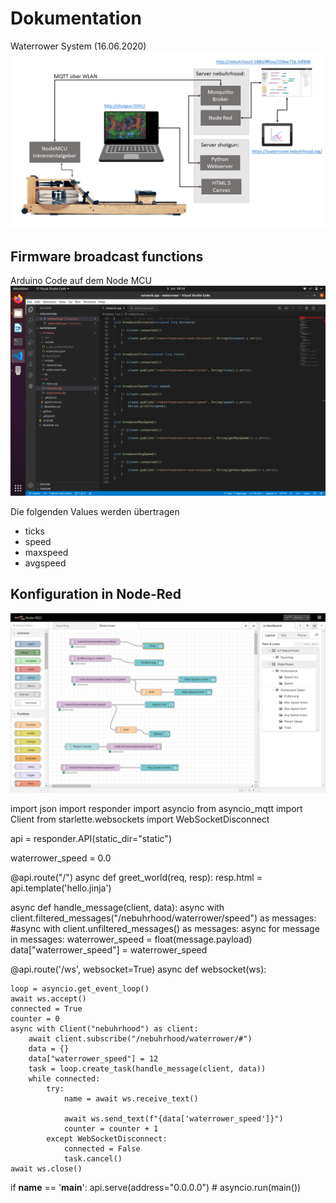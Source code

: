 # Dokumentation

Waterrower System (16.06.2020)
![waterrower system](/waterrower-meets-python/waterrower-meets-shotgun.png)

## Firmware broadcast functions
Arduino Code auf dem Node MCU
![firmware](/waterrower-meets-python/firmware.png)

Die folgenden Values werden übertragen

- ticks
- speed
- maxspeed
- avgspeed

## Konfiguration in Node-Red

![node-red](/waterrower-meets-python/node-red.PNG)

import json
import responder
import asyncio
from asyncio_mqtt import Client
from starlette.websockets import WebSocketDisconnect

api = responder.API(static_dir="static")

waterrower_speed = 0.0

@api.route("/")
async def greet_world(req, resp):
    resp.html = api.template('hello.jinja')


async def handle_message(client, data):
    async with client.filtered_messages("/nebuhrhood/waterrower/speed") as messages:
    #async with client.unfiltered_messages() as messages:
        async for message in messages:
            waterrower_speed = float(message.payload)
            data["waterrower_speed"] = waterrower_speed

@api.route('/ws', websocket=True)
async def websocket(ws):

    loop = asyncio.get_event_loop()
    await ws.accept()
    connected = True
    counter = 0
    async with Client("nebuhrhood") as client:
        await client.subscribe("/nebuhrhood/waterrower/#")
        data = {}
        data["waterrower_speed"] = 12
        task = loop.create_task(handle_message(client, data))
        while connected:
            try:
                name = await ws.receive_text()
                
                await ws.send_text(f"{data['waterrower_speed']}")
                counter = counter + 1
            except WebSocketDisconnect:
                connected = False
                task.cancel()
    await ws.close()

if __name__ == '__main__':
    api.serve(address="0.0.0.0")
    # asyncio.run(main())

